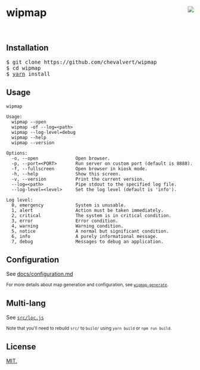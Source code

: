 # wipmap [<img src="https://github.com/chevalvert.png?size=100" align="right">](http://chevalvert.fr/)

<br>

## Installation

<pre>
$ git clone https://github.com/chevalvert/wipmap
$ cd wipmap
$ <a href="https://yarnpkg.com/en/docs/install">yarn</a> install
</pre>

## Usage

```
wipmap

Usage:
  wipmap --open
  wipmap -of --log=<path>
  wipmap --log-level=debug
  wipmap --help
  wipmap --version

Options:
  -o, --open              Open browser.
  -p, --port=<PORT>       Run server on custom port (default is 8888).
  -f, --fullscreen        Open browser in kiosk mode.
  -h, --help              Show this screen.
  -v, --version           Print the current version.
  --log=<path>            Pipe stdout to the specified log file.
  --log-level=<level>     Set the log level (default is 'info').

Log level:
  0, emergency            System is unusable.
  1, alert                Action must be taken immediately.
  2, critical             The system is in critical condition.
  3, error                Error condition.
  4, warning              Warning condition.
  5, notice               A normal but significant condition.
  6, info                 A purely informational message.
  7, debug                Messages to debug an application.
```

## Configuration

See [docs/configuration.md](docs/configuration.md)

<sup>For more details about map generation and configuration, see [`wipmap-generate`](https://github.com/chevalvert/wipmap-generate).</sup>

## Multi-lang

See [`src/loc.js`](src/loc.js)

<sup>Note that you'll need to rebuild `src/` to `build/` using `yarn build` or `npm run build`.</sup>

## License
[MIT.](https://tldrlegal.com/license/mit-license)
